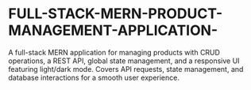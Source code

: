 # FULL-STACK-MERN-PRODUCT-MANAGEMENT-APPLICATION-
A full-stack MERN application for managing products with CRUD operations, a REST API, global state management, and a responsive UI featuring light/dark mode. Covers API requests, state management, and database interactions for a smooth user experience.
